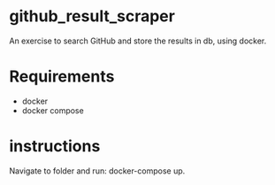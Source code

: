 # github_result_scraper
An exercise to search GitHub and store the results in db, using docker.

# Requirements
- docker 
- docker compose

# instructions
Navigate to folder and run: docker-compose up.
